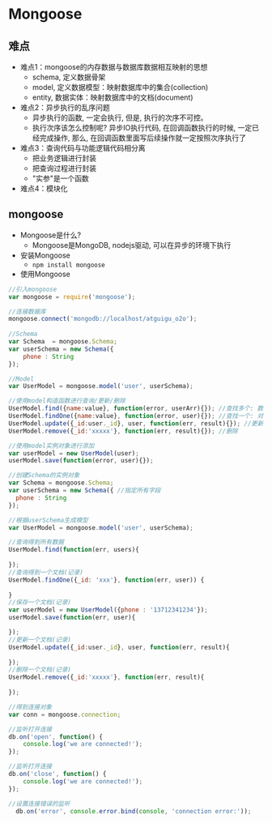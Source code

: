 # Mongoose
## 难点
* 难点1：mongoose的内存数据与数据库数据相互映射的思想
  * schema, 定义数据骨架
  * model, 定义数据模型：映射数据库中的集合(collection)
  * entity, 数据实体：映射数据库中的文档(document)
* 难点2：异步执行的乱序问题
  * 异步执行的函数, 一定会执行, 
   但是, 执行的次序不可控。
  * 执行次序该怎么控制呢? 
   异步IO执行代码, 在回调函数执行的时候, 一定已经完成操作, 
   那么, 在回调函数里面写后续操作就一定按照次序执行了
* 难点3：查询代码与功能逻辑代码相分离
  * 把业务逻辑进行封装
  * 把查询过程进行封装
  * "实参"是一个函数
* 难点4：模块化
## mongoose
* Mongoose是什么?
	* Mongoose是MongoDB, nodejs驱动, 可以在异步的环境下执行
* 安装Mongoose
	* `npm install mongoose`
* 使用Mongoose
```javascript
//引入mongoose
var mongoose = require('mongoose');

//连接数据库
mongoose.connect('mongodb://localhost/atguigu_o2o');
	
//Schema
var Schema  = mongoose.Schema;
var userSchema = new Schema({
	phone : String
});

//Model
var UserModel = mongoose.model('user', userSchema);

//使用model构造函数进行查询/更新/删除
UserModel.find({name:value}, function(error, userArr){}); //查找多个: 数组
UserModel.findOne({name:value}, function(error, user){}); //查找一个: 对象
UserModel.update({_id:user._id}, user, function(err, result){}); //更新
UserModel.remove({_id:'xxxxx'}, function(err, result){}); //删除

//使用model实例对象进行添加
var userModel = new UserModel(user);
userModel.save(function(error, user){});

//创建Schema的实例对象
var Schema = mongoose.Schema;
var userSchema = new Schema({ //指定所有字段
  phone : String
});

//根据userSchema生成模型
var UserModel = mongoose.model('user', userSchema);

//查询得到所有数据
UserModel.find(function(err, users){
  
});
//查询得到一个文档(记录)
UserModel.findOne({_id: 'xxx'}, function(err, user)) {
  
}
//保存一个文档(记录)
var userModel = new UserModel({phone : '13712341234'});
userModel.save(function(err, user){

});
//更新一个文档(记录)
UserModel.update({_id:user._id}, user, function(err, result){
  
});
//删除一个文档(记录)
UserModel.remove({_id:'xxxxx'}, function(err, result){
  
});

//得到连接对象
var conn = mongoose.connection;

//监听打开连接
db.on('open', function() {
    console.log('we are connected!');
});

//监听打开连接
db.on('close', function() {
    console.log('we are connected!');
});

//设置连接错误的监听
  db.on('error', console.error.bind(console, 'connection error:'));
```
